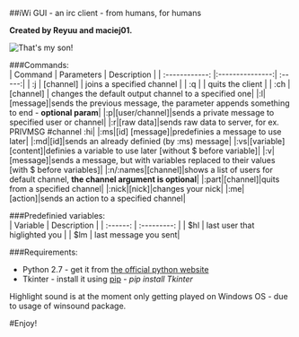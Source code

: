 ##iWi GUI - an irc client - from humans, for humans   

**Created by Reyuu and maciej01.**    

![That's my son!](http://www.maciej01.tk/bb32f80c44.png)

###Commands:    
| Command | Parameters  | Description |
| :------------: |:---------------:| :-----:|
| :j | [channel] | joins a specified channel |
| :q |  | quits the client |
| :ch | [channel] | changes the default output channel to a specified one|
|:l|[message]|sends the previous message, the parameter appends something to end - **optional param**|
|:p|[user/channel]|sends a private message to specified user or channel|
|:r|[raw data]|sends raw data to server, for ex. PRIVMSG #channel :hi|
|:ms|[id] [message]|predefinies a message to use later|
|:md|[id]|sends an already definied (by :ms) message|
|:vs|[variable] [content]|definies a variable to use later [without $ before variable]|
|:v|[message]|sends a message, but with variables replaced to their values [with $ before variables]|
|:n/:names|[channel]|shows a list of users for default channel, **the channel argument is optional**|
|:part|[channel]|quits from a specified channel|
|:nick|[nick]|changes your nick|
|:me|[action]|sends an action to a specified channel|

###Predefinied variables:     
| Variable | Description |
| :------: | :---------: |
| $hl | last user that higlighted you |
| $lm | last message you sent|

###Requirements:    
* Python 2.7 - get it from [the official python website](https://www.python.org/download/releases/2.7.6/)
* Tkinter - install it using [pip](https://pypi.python.org/pypi/pip) - *pip install Tkinter*

Highlight sound is at the moment only getting played on Windows OS - due to usage of winsound package.

#Enjoy!
